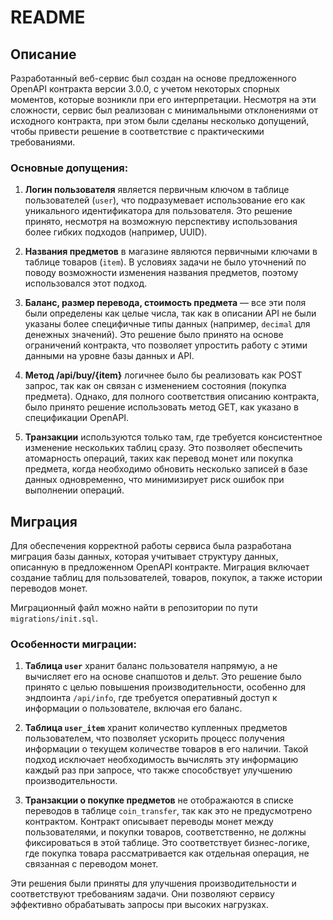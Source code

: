 # README

## Описание

Разработанный веб-сервис был создан на основе предложенного OpenAPI контракта версии 3.0.0, с учетом некоторых спорных моментов, которые возникли при его интерпретации. Несмотря на эти сложности, сервис был реализован с минимальными отклонениями от исходного контракта, при этом были сделаны несколько допущений, чтобы привести решение в соответствие с практическими требованиями.

### Основные допущения:
1. **Логин пользователя** является первичным ключом в таблице пользователей (`user`), что подразумевает использование его как уникального идентификатора для пользователя. Это решение принято, несмотря на возможную перспективу использования более гибких подходов (например, UUID).
   
2. **Названия предметов** в магазине являются первичными ключами в таблице товаров (`item`). В условиях задачи не было уточнений по поводу возможности изменения названия предметов, поэтому использовался этот подход.
   
3. **Баланс, размер перевода, стоимость предмета** — все эти поля были определены как целые числа, так как в описании API не были указаны более специфичные типы данных (например, `decimal` для денежных значений). Это решение было принято на основе ограничений контракта, что позволяет упростить работу с этими данными на уровне базы данных и API.

4. **Метод /api/buy/{item}** логичнее было бы реализовать как POST запрос, так как он связан с изменением состояния (покупка предмета). Однако, для полного соответствия описанию контракта, было принято решение использовать метод GET, как указано в спецификации OpenAPI.

5. **Транзакции** используются только там, где требуется консистентное изменение нескольких таблиц сразу. Это позволяет обеспечить атомарность операций, таких как перевод монет или покупка предмета, когда необходимо обновить несколько записей в базе данных одновременно, что минимизирует риск ошибок при выполнении операций.

## Миграция

Для обеспечения корректной работы сервиса была разработана миграция базы данных, которая учитывает структуру данных, описанную в предложенном OpenAPI контракте. Миграция включает создание таблиц для пользователей, товаров, покупок, а также истории переводов монет.

Миграционный файл можно найти в репозитории по пути `migrations/init.sql`.

### Особенности миграции:

1. **Таблица `user`** хранит баланс пользователя напрямую, а не вычисляет его на основе снапшотов и дельт. Это решение было принято с целью повышения производительности, особенно для эндпоинта `/api/info`, где требуется оперативный доступ к информации о пользователе, включая его баланс.

2. **Таблица `user_item`** хранит количество купленных предметов пользователем, что позволяет ускорить процесс получения информации о текущем количестве товаров в его наличии. Такой подход исключает необходимость вычислять эту информацию каждый раз при запросе, что также способствует улучшению производительности.

3. **Транзакции о покупке предметов** не отображаются в списке переводов в таблице `coin_transfer`, так как это не предусмотрено контрактом. Контракт описывает переводы монет между пользователями, и покупки товаров, соответственно, не должны фиксироваться в этой таблице. Это соответствует бизнес-логике, где покупка товара рассматривается как отдельная операция, не связанная с переводом монет.

Эти решения были приняты для улучшения производительности и соответствуют требованиям задачи. Они позволяют сервису эффективно обрабатывать запросы при высоких нагрузках.
